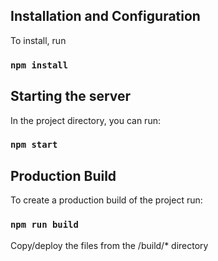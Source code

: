 ## Installation and Configuration

To install, run

### `npm install`

## Starting the server

In the project directory, you can run:

### `npm start`

## Production Build

To create a production build of the project run:

### `npm run build`

Copy/deploy the files from the /build/* directory
